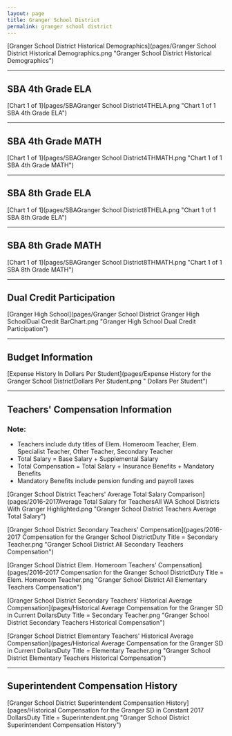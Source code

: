 ```yaml
---
layout: page
title: Granger School District
permalink: granger school district
---
```



[Granger School District Historical Demographics](pages/Granger School District Historical Demographics.png "Granger School District Historical Demographics")

___

## SBA 4th Grade ELA

[Chart 1 of 1](pages/SBAGranger School District4THELA.png "Chart 1 of 1 SBA 4th Grade ELA")


___

## SBA 4th Grade MATH

[Chart 1 of 1](pages/SBAGranger School District4THMATH.png "Chart 1 of 1 SBA 4th Grade MATH")


___

## SBA 8th Grade ELA

[Chart 1 of 1](pages/SBAGranger School District8THELA.png "Chart 1 of 1 SBA 8th Grade ELA")


___

## SBA 8th Grade MATH

[Chart 1 of 1](pages/SBAGranger School District8THMATH.png "Chart 1 of 1 SBA 8th Grade MATH")


___

## Dual Credit Participation

[Granger High School](pages/Granger School District Granger High SchoolDual Credit BarChart.png "Granger High School Dual Credit Participation")


___

## Budget Information

[Expense History In Dollars Per Student](pages/Expense History for the Granger School DistrictDollars Per Student.png " Dollars Per Student")


___

## Teachers' Compensation Information
### Note:
- Teachers include duty titles of Elem. Homeroom Teacher, Elem. Specialist Teacher, Other Teacher, Secondary Teacher
- Total Salary = Base Salary + Supplemental Salary
- Total Compensation = Total Salary + Insurance Benefits + Mandatory Benefits
- Mandatory Benefits include pension funding and payroll taxes

[Granger School District Teachers' Average Total Salary Comparison](pages/2016-2017Average Total Salary for TeachersAll WA School Districts With Granger Highlighted.png "Granger School District Teachers Average Total Salary")

[Granger School District Secondary Teachers' Compensation](pages/2016-2017 Compensation for the Granger School DistrictDuty Title = Secondary Teacher.png "Granger School District All Secondary Teachers Compensation")

[Granger School District Elem. Homeroom Teachers' Compensation](pages/2016-2017 Compensation for the Granger School DistrictDuty Title = Elem. Homeroom Teacher.png "Granger School District All Elementary Teachers Compensation")

[Granger School District Secondary Teachers' Historical Average Compensation](pages/Historical Average Compensation for the Granger SD in Current DollarsDuty Title = Secondary Teacher.png "Granger School District Secondary Teachers Historical Compensation")

[Granger School District Elementary Teachers' Historical Average Compensation](pages/Historical Average Compensation for the Granger SD in Current DollarsDuty Title = Elementary Teacher.png "Granger School District Elementary Teachers Historical Compensation")


___

## Superintendent Compensation History

[Granger School District Superintendent Compensation History](pages/Historical Compensation for the Granger SD in Constant 2017 DollarsDuty Title = Superintendent.png "Granger School District Superintendent Compensation History")

